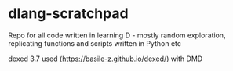 # dlang-scratchpad
Repo for all code written in learning D - mostly random exploration, replicating functions and scripts written in Python etc

dexed 3.7 used (https://basile-z.github.io/dexed/) with DMD
